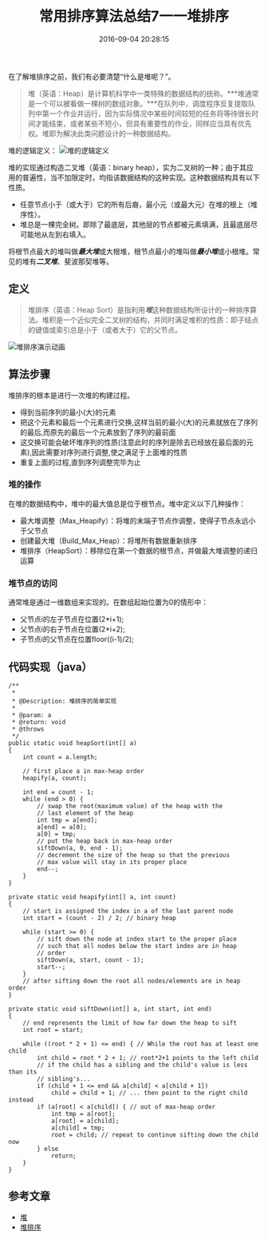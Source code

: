 ﻿---
title: 常用排序算法总结7一一堆排序
date: 2016-09-04 20:28:15
tags: [sort, algorithm]
toc: true
categories: 算法
---

在了解堆排序之前，我们有必要清楚“什么是堆呢？”。

> 堆（英语：Heap）是计算机科学中一类特殊的数据结构的统称。***堆通常是一个可以被看做一棵树的数组对象。***在队列中，调度程序反复提取队列中第一个作业并运行，因为实际情况中某些时间较短的任务将等待很长时间才能结束，或者某些不短小，但具有重要性的作业，同样应当具有优先权。堆即为解决此类问题设计的一种数据结构。

堆的逻辑定义：
![堆的逻辑定义](http://img.blog.csdn.net/20160903211152460)

堆的实现通过构造二叉堆（英语：binary heap），实为二叉树的一种；由于其应用的普遍性，当不加限定时，均指该数据结构的这种实现。这种数据结构具有以下性质。

- 任意节点小于（或大于）它的所有后裔，最小元（或最大元）在堆的根上（堆序性）。
- 堆总是一棵完全树。即除了最底层，其他层的节点都被元素填满，且最底层尽可能地从左到右填入。

将根节点最大的堆叫做***最大堆***或大根堆，根节点最小的堆叫做***最小堆***或小根堆。常见的堆有***二叉堆***、斐波那契堆等。

## 定义

> 堆排序（英语：Heap Sort）是指利用***堆***这种数据结构所设计的一种排序算法。堆积是一个近似完全二叉树的结构，并同时满足堆积的性质：即子结点的键值或索引总是小于（或者大于）它的父节点。

![堆排序演示动画](http://img.blog.csdn.net/20160903210342596)

## 算法步骤

堆排序的根本是进行一次堆的构建过程。

- 得到当前序列的最小(大)的元素 
- 把这个元素和最后一个元素进行交换,这样当前的最小(大)的元素就放在了序列的最后,而原先的最后一个元素放到了序列的最前面 
- 这交换可能会破坏堆序列的性质(注意此时的序列是除去已经放在最后面的元素),因此需要对序列进行调整,使之满足于上面堆的性质
- 重复上面的过程,直到序列调整完毕为止

### 堆的操作
在堆的数据结构中，堆中的最大值总是位于根节点。堆中定义以下几种操作：

- 最大堆调整（Max_Heapify）：将堆的末端子节点作调整，使得子节点永远小于父节点
- 创建最大堆（Build_Max_Heap）：将堆所有数据重新排序
- 堆排序（HeapSort）：移除位在第一个数据的根节点，并做最大堆调整的递归运算

### 堆节点的访问

通常堆是通过一维数组来实现的。在数组起始位置为0的情形中：

- 父节点i的左子节点在位置(2*i+1);
- 父节点i的右子节点在位置(2*i+2);
- 子节点i的父节点在位置floor((i-1)/2);

## 代码实现（java）

```
/**
 *
 * @Description: 堆排序的简单实现
 *
 * @param: a
 * @return: void
 * @throws
 */
public static void heapSort(int[] a)
{
    int count = a.length;

    // first place a in max-heap order
    heapify(a, count);

    int end = count - 1;
    while (end > 0) {
        // swap the root(maximum value) of the heap with the
        // last element of the heap
        int tmp = a[end];
        a[end] = a[0];
        a[0] = tmp;
        // put the heap back in max-heap order
        siftDown(a, 0, end - 1);
        // decrement the size of the heap so that the previous
        // max value will stay in its proper place
        end--;
    }
}

private static void heapify(int[] a, int count)
{
    // start is assigned the index in a of the last parent node
    int start = (count - 2) / 2; // binary heap

    while (start >= 0) {
        // sift down the node at index start to the proper place
        // such that all nodes below the start index are in heap
        // order
        siftDown(a, start, count - 1);
        start--;
    }
    // after sifting down the root all nodes/elements are in heap order
}

private static void siftDown(int[] a, int start, int end)
{
    // end represents the limit of how far down the heap to sift
    int root = start;

    while ((root * 2 + 1) <= end) { // While the root has at least one child
        int child = root * 2 + 1; // root*2+1 points to the left child
        // if the child has a sibling and the child's value is less than its
        // sibling's...
        if (child + 1 <= end && a[child] < a[child + 1])
            child = child + 1; // ... then point to the right child instead
        if (a[root] < a[child]) { // out of max-heap order
            int tmp = a[root];
            a[root] = a[child];
            a[child] = tmp;
            root = child; // repeat to continue sifting down the child now
        } else
            return;
    }
}
```

## 参考文章

- [堆](https://wikipedia.org/wiki/%E5%A0%86_%28%E6%95%B0%E6%8D%AE%E7%BB%93%E6%9E%84%29#.E5.A0.86.E6.8E.92.E5.BA.8F)
- [堆排序](https://wikipedia.org/wiki/%E5%A0%86%E6%8E%92%E5%BA%8F#.E5.8F.83.E8.80.83)